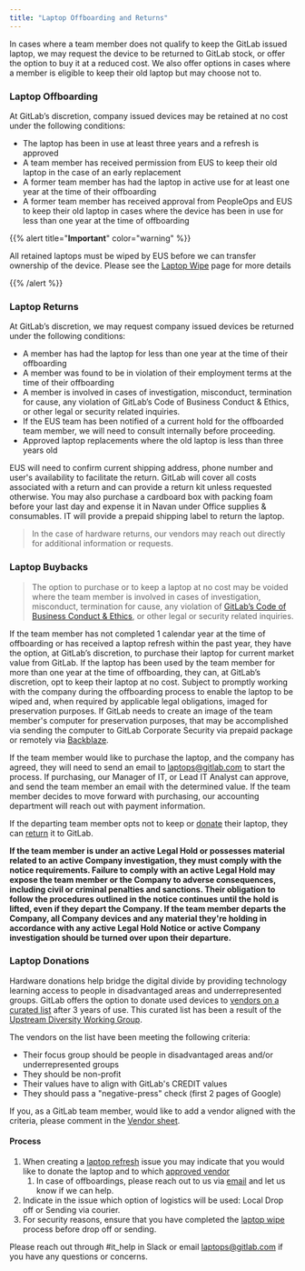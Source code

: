 ```yaml
---
title: "Laptop Offboarding and Returns"
---
```


In cases where a team member does not qualify to keep the GitLab issued laptop, we may request the device to be returned to GitLab stock, or offer the option to buy it at a reduced cost. We also offer options in cases where a member is eligible to keep their old laptop but may choose not to.

### Laptop Offboarding

At GitLab’s discretion, company issued devices may be retained at no cost under the following conditions:

* The laptop has been in use at least three years and a refresh is approved
* A team member has received permission from EUS to keep their old laptop in the case of an early replacement
* A former team member has had the laptop in active use for at least one year at the time of their offboarding
* A former team member has received approval from PeopleOps and EUS to keep their old laptop in cases where the device has been in use for less than one year at the time of offboarding

{{% alert title="**Important**" color="warning" %}}

All retained laptops must be wiped by EUS before we can transfer ownership of the device. Please see the [Laptop Wipe](/handbook/security/corporate/end-user-services/laptop-management/laptop-wipe/) page for more details

{{% /alert %}}

### Laptop Returns

At GitLab’s discretion, we may request company issued devices be returned under the following conditions:

* A member has had the laptop for less than one year at the time of their offboarding
* A member was found to be in violation of their employment terms at the time of their offboarding
* A member is involved in cases of investigation, misconduct, termination for cause, any violation of GitLab’s Code of Business Conduct & Ethics, or other legal or security related inquiries. 
* If the EUS team has been notified of a current hold for the offboarded team member, we will need to consult internally before proceeding.
* Approved laptop replacements where the old laptop is less than three years old

EUS will need to confirm current shipping address, phone number and user's availability to facilitate the return. GitLab will cover all costs associated with a return and can provide a return kit unless requested otherwise. You may also purchase a cardboard box with packing foam before your last day and expense it in Navan under Office supplies & consumables. IT will provide a prepaid shipping label to return the laptop. 

> In the case of hardware returns, our vendors may reach out directly for additional information or requests.

### Laptop Buybacks

>The option to purchase or to keep a laptop at no cost may be voided where the team member is involved in cases of investigation, misconduct, termination for cause, any violation of [GitLab’s Code of Business Conduct & Ethics](https://ir.gitlab.com/static-files/7d8c7eb3-cb17-4d68-a607-1b7a1fa1c95d), or other legal or security related inquiries.

If the team member has not completed 1 calendar year at the time of offboarding or has received a laptop refresh within the past year, they have the option, at GitLab’s discretion, to purchase their laptop for current market value from GitLab. If the laptop has been used by the team member for more than one year at the time of offboarding, they can, at GitLab’s discretion, opt to keep their laptop at no cost. Subject to promptly working with the company during the offboarding process to enable the laptop to be wiped and, when required by applicable legal obligations, imaged for preservation purposes. If GitLab needs to create an image of the team member's computer for preservation purposes, that may be accomplished via sending the computer to GitLab Corporate Security via prepaid package or remotely via [Backblaze](/handbook/security/corporate/systems/backblaze/).

If the team member would like to purchase the laptop, and the company has agreed, they will need to send an email to laptops@gitlab.com to start the process. If purchasing, our Manager of IT, or Lead IT Analyst can approve, and send the team member an email with the determined value. If the team member decides to move forward with purchasing, our accounting department will reach out with payment information.

If the departing team member opts not to keep or [donate](#laptop-donations) their laptop, they can [return](#laptop-returns) it to GitLab.

**If the team member is under an active Legal Hold or possesses material related to an active Company investigation, they must comply with the notice requirements. Failure to comply with an active Legal Hold may expose the team member or the Company to adverse consequences, including civil or criminal penalties and sanctions. Their obligation to follow the procedures outlined in the notice continues until the hold is lifted, even if they depart the Company. If the team member departs the Company, all Company devices and any material they're holding in accordance with any active Legal Hold Notice or active Company investigation should be turned over upon their departure.**

### Laptop Donations

Hardware donations help bridge the digital divide by providing technology learning access to people in disadvantaged areas and underrepresented groups. GitLab offers the option to donate used devices to [vendors on a curated list](https://docs.google.com/spreadsheets/d/15g4v5coC_yLlVNTKUZMwATllZhxzqbxrtvwJsi8bjXE/edit#gid=0) after 3 years of use. This curated list has been a result of the [Upstream Diversity Working Group](/handbook/company/working-groups/upstream-diversity/).

The vendors on the list have been meeting the following criteria:

* Their focus group should be people in disadvantaged areas and/or underrepresented groups
* They should be non-profit
* Their values have to align with GitLab's CREDIT values
* They should pass a "negative-press" check (first 2 pages of Google)

If you, as a GitLab team member, would like to add a vendor aligned with the criteria, please comment in the [Vendor sheet](https://docs.google.com/spreadsheets/d/15g4v5coC_yLlVNTKUZMwATllZhxzqbxrtvwJsi8bjXE/edit#gid=0).

#### Process

1. When creating a [laptop refresh](/handbook/security/corporate/end-user-services/laptop-management/laptop-ordering/#laptop-refreshes) issue you may indicate that you would like to donate the laptop and to which [approved vendor](https://docs.google.com/spreadsheets/d/15g4v5coC_yLlVNTKUZMwATllZhxzqbxrtvwJsi8bjXE/edit#gid=0)
    1. In case of offboardings, please reach out to us via [email](mailto:laptops@gitlab.com) and let us know if we can help.
1. Indicate in the issue which option of logistics will be used: Local Drop off or Sending via courier.
1. For security reasons, ensure that you have completed the [laptop wipe](/handbook/security/corporate/end-user-services/laptop-management/laptop-wipe/) process before drop off or sending.

Please reach out through #it_help in Slack or email laptops@gitlab.com if you have any questions or concerns.
